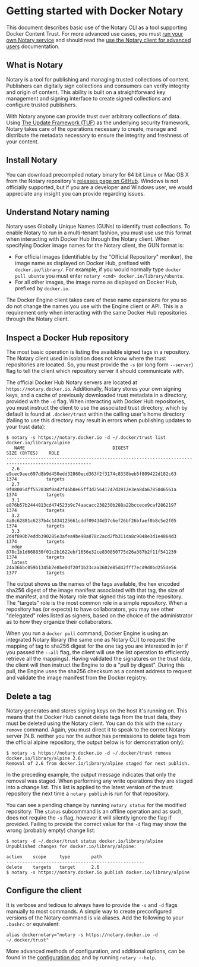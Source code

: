<!--[metadata]>
+++
title = "Getting started with Notary"
description = "Performing basic operation to use Notary in tandem with Docker Content Trust."
keywords = ["docker, Notary, notary-client, docker content trust, content trust"]
[menu.main]
parent="mn_notary"
weight=1
+++
<![end-metadata]-->

# Getting started with Docker Notary

This document describes basic use of the Notary CLI as a tool supporting Docker
Content Trust. For more advanced use cases, you must [run your own Notary
service](running_a_service.md) and should read the [use the Notary client for
advanced users](advanced_usage.md) documentation.

## What is Notary

Notary is a tool for publishing and managing trusted collections of content.
Publishers can digitally sign collections and consumers can verify integrity
and origin of content. This ability is built on a straightforward key management
and signing interface to create signed collections and configure trusted publishers.

With Notary anyone can provide trust over arbitrary collections of data. Using
<a href="https://www.theupdateframework.com/" target="_blank">The Update Framework (TUF)</a>
as the underlying security framework, Notary takes care of the operations necessary
to create, manage and distribute the metadata necessary to ensure the integrity and
freshness of your content.

## Install Notary

You can download precompiled notary binary for 64 bit Linux or Mac OS X from the
Notary repository's
<a href="https://github.com/docker/notary/releases" target="_blank">releases page on
GitHub</a>. Windows is not officially
supported, but if you are a developer and Windows user, we would appreciate any
insight you can provide regarding issues.

## Understand Notary naming

Notary uses Globally Unique Names (GUNs) to identify trust collections. To
enable Notary to run in a multi-tenant fashion, you must use use this format
when interacting with Docker Hub through the Notary client. When specifying
Docker image names for the Notary client, the GUN format is:

- For official images (identifiable by the "Official Repository" moniker), the
image name as displayed on Docker Hub, prefixed with `docker.io/library/`. For
example, if you would normally type `docker pull ubuntu` you must enter `notary
<cmd> docker.io/library/ubuntu`.
- For all other images, the image name as displayed on Docker Hub, prefixed by `docker.io`.

The Docker Engine client takes care of these name expansions for you so do not
change the names you use with the Engine client or API. This is a requirement
only when interacting with the same Docker Hub repositories through the Notary
client.

## Inspect a Docker Hub repository

The most basic operation is listing the available signed tags in a repository.
The Notary client used in isolation does not know where the trust repositories
are located. So, you must provide the `-s` (or long form `--server`) flag to
tell the client which repository server it should communicate with.

The official Docker Hub Notary servers are located at
`https://notary.docker.io`. Additionally, Notary stores your own signing keys,
and a cache of previously downloaded trust metadata in a directory, provided
with the `-d` flag. When interacting with Docker Hub repositories, you must
instruct the client to use the associated trust directory, which by default is
found at `.docker/trust` within the calling user's home directory (failing to
use this directory may result in errors when publishing updates to your trust
data):

```
$ notary -s https://notary.docker.io -d ~/.docker/trust list docker.io/library/alpine
   NAME                                 DIGEST                                SIZE (BYTES)    ROLE
------------------------------------------------------------------------------------------------------
  2.6      e9cec9aec697d8b9d450edd32860ecd363f2f3174c8338beb5f809422d182c63   1374           targets
  2.7      9f08005dff552038f0ad2f46b8e65ff3d25641747d3912e3ea8da6785046561a   1374           targets
  3.1      e876b57b2444813cd474523b9c74aacacc238230b288a22bccece9caf2862197   1374           targets
  3.2      4a8c62881c6237b4c1434125661cddf09434d37c6ef26bf26bfaef0b8c5e2f05   1374           targets
  3.3      2d4f890b7eddb390285e3afea9be98a078c2acd2fb311da8c9048e3d1e4864d3   1374           targets
  edge     878c1b1d668830f01c2b1622ebf1656e32ce830850775d26a387b2f11f541239   1374           targets
  latest   24a36bbc059b1345b7e8be0df20f1b23caa3602e85d42fff7ecd9d0bd255de56   1377           targets
```

The output shows us the names of the tags available, the hex encoded sha256
digest of the image manifest associated with that tag, the size of the manifest,
and the Notary role that signed this tag into the repository. The "targets" role
is the most common role in a simple repository. When a repository has (or
expects) to have collaborators, you may see other "delegated" roles listed as
signers, based on the choice of the administrator as to how they organize their
collaborators.

When you run a `docker pull` command, Docker Engine is using an integrated
Notary library (the same one as Notary CLI) to request the mapping of tag
to sha256 digest for the one tag you are interested in (or if you passed the
`--all` flag, the client will use the list operation to efficiently retrieve all
the mappings). Having validated the signatures on the trust data, the client
will then instruct the Engine to do a "pull by digest". During this pull, the
Engine uses the sha256 checksum as a content address to request and validate the
image manifest from the Docker registry.

## Delete a tag

Notary generates and stores signing keys on the host it's running on. This means
that the Docker Hub cannot delete tags from the trust data, they must be deleted
using the Notary client. You can do this with the `notary remove` command.
Again, you must direct it to speak to the correct Notary server (N.B. neither
you nor the author has permissions to delete tags from the official alpine
repository, the output below is for demonstration only):

```
$ notary -s https://notary.docker.io -d ~/.docker/trust remove docker.io/library/alpine 2.6
Removal of 2.6 from docker.io/library/alpine staged for next publish.
```

In the preceding example, the output message indicates that only the removal was
staged. When performing any write operations they are staged into a change list.
This list is applied to the latest version of the trust repository the next time
a `notary publish` is run for that repository.

You can see a pending change by running `notary status` for the modified
repository. The `status` subcommand is an offline operation and as such, does
not require the `-s` flag, however it will silently ignore the flag if provided.
Failing to provide the correct value for the `-d` flag may show the wrong
(probably empty) change list:

```
$ notary -d ~/.docker/trust status docker.io/library/alpine
Unpublished changes for docker.io/library/alpine:

action    scope     type        path
----------------------------------------------------
delete    targets   target      2.6
$ notary -s https://notary.docker.io publish docker.io/library/alpine
```

## Configure the client

It is verbose and tedious to always have to provide the `-s` and `-d` flags
manually to most commands. A simple way to create preconfigured versions of the
Notary command is via aliases. Add the following to your `.bashrc` or
equivalent:

```
alias dockernotary="notary -s https://notary.docker.io -d ~/.docker/trust"
```

More advanced methods of configuration, and additional options, can be found in
the [configuration doc](reference/index.md) and by running `notary --help`.
